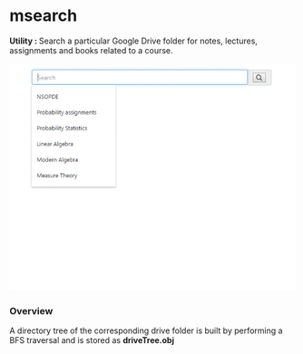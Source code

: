 # msearch
<b>Utility : </b> Search a particular Google Drive folder for notes, lectures, assignments and books related to a course.<br><br>
![img1](https://github.com/anshu1997/msearch/blob/master/img1.gif)
<br>
### Overview
A directory tree of the corresponding drive folder is built by performing a BFS traversal and is stored as <b>driveTree.obj</b>
